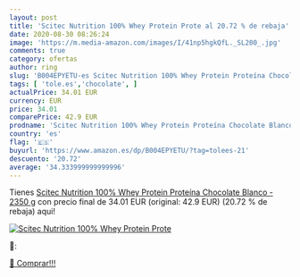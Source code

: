 ```yaml
---
layout: post
title: 'Scitec Nutrition 100% Whey Protein Prote al 20.72 % de rebaja'
date: 2020-08-30 08:26:24
image: 'https://m.media-amazon.com/images/I/41np5hgkQfL._SL200_.jpg'
comments: true
category: ofertas
author: ring
slug: 'B004EPYETU-es Scitec Nutrition 100% Whey Protein Proteína Chocolate...'
tags: [ 'tole.es','chocolate', ]
actualPrice: 34.01 EUR
currency: EUR
price: 34.01
comparePrice: 42.9 EUR
prodname: 'Scitec Nutrition 100% Whey Protein Proteína Chocolate Blanco - 2350 g'
country: 'es'
flag: '🇪🇸'
buyurl: 'https://www.amazon.es/dp/B004EPYETU/?tag=tolees-21'
descuento: '20.72'
average: '34.333999999999996'
---
```


Tienes [Scitec Nutrition 100% Whey Protein Proteína Chocolate Blanco - 2350 g](https://www.amazon.es/dp/B004EPYETU/?tag=tolees-21) con precio final de  34.01 EUR (original: 42.9 EUR) (20.72 %  de rebaja) aqui!

[![Scitec Nutrition 100% Whey Protein Prote](https://m.media-amazon.com/images/I/41np5hgkQfL._SL200_.jpg)](https://www.amazon.es/dp/B004EPYETU/?tag=tolees-21)

🔎:


[🛒 Comprar!!!](https://www.amazon.es/dp/B004EPYETU/?tag=tolees-21)

